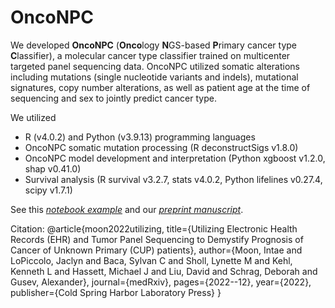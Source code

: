 # OncoNPC
We developed <b>OncoNPC</b> (<b>Onco</b>logy <b>N</b>GS-based <b>P</b>rimary cancer type <b>C</b>lassifier), a molecular cancer type classifier trained on multicenter targeted panel sequencing data. OncoNPC utilized somatic alterations including mutations (single nucleotide variants and indels), mutational signatures, copy number alterations, as well as patient age at the time of sequencing and sex to jointly predict cancer type.

We utilized<br>
<ul>
  <li>R (v4.0.2) and Python (v3.9.13) programming languages</li>
  <li>OncoNPC somatic mutation processing (R deconstructSigs v1.8.0)</li>
  <li>OncoNPC model development and interpretation (Python xgboost v1.2.0, shap v0.41.0)</li>
  <li>Survival analysis (R survival v3.2.7, stats v4.0.2, Python lifelines v0.27.4, scipy v1.7.1)</li>
</ul>

See this <a href="https://github.com/itmoon7/onconpc/blob/main/onconpc_prediction_and_explanation_for_cup_tumors.ipynb"><em>notebook example</em></a> and our <a href="https://www.medrxiv.org/content/10.1101/2022.12.22.22283696v1"><em>preprint manuscript</em></a>.

Citation:
@article{moon2022utilizing,
  title={Utilizing Electronic Health Records (EHR) and Tumor Panel Sequencing to Demystify Prognosis of Cancer of Unknown Primary (CUP) patients},
  author={Moon, Intae and LoPiccolo, Jaclyn and Baca, Sylvan C and Sholl, Lynette M and Kehl, Kenneth L and Hassett, Michael J and Liu, David and Schrag, Deborah and Gusev, Alexander},
  journal={medRxiv},
  pages={2022--12},
  year={2022},
  publisher={Cold Spring Harbor Laboratory Press}
}
